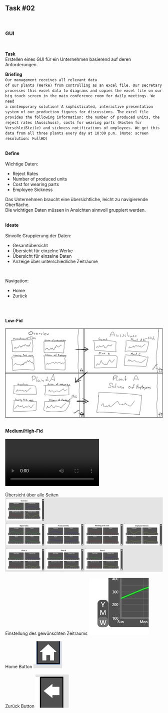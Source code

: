 ## Task #02
<br>
  <h3>GUI</h3>
  <br>
  
  <b>Task</b>
  <br>
  Erstellen eines GUI für ein Unternehmen basierend auf deren Anforderungen.<br>
  
  <b>Briefing</b>
  <br>
  <code>Our management receives all relevant data of our plants (Werke) from controlling as an excel file. 
  Our secretary processes this excel data to diagrams and copies the excel file on our big touch screen in the main conference room for daily meetings. 
  We need a contemporary solution! A sophisticated, interactive presentation system of our production figures for discussions. 
  The excel file provides the following information: 
  the number of produced units, 
  the reject rates (Ausschuss), 
  costs for wearing parts (Kosten für Verschleißteile) and 
  sickness notifications of employees. 
  We get this data from all three plants every day at 10:00 p.m. (Note: screen resolution: FullHD)</code>
  <br>
  <br>
  
  <b>Define</b>
  <br>
  <br>
  Wichtige Daten:<br>
  - Reject Rates
  - Number of produced units
  - Cost for wearing parts
  - Employee Sickness
  
  Das Unternehmen braucht eine übersichtliche, leicht zu navigierende Oberfläche.<br>
  Die wichtigen Daten müssen in Ansichten sinnvoll gruppiert werden.<br>
  <br>
  
  <b>Ideate</b>
  <br>
  <br>
  Sinvolle Gruppierung der Daten:
  - Gesamtübersicht
  - Übersicht für einzelne Werke
  - Übersicht für einzelne Daten
  - Anzeige über unterschiedliche Zeiträume
  <br>
  
  Navigation:
  - Home
  - Zurück
  <br>
  <br>
  
  <b>Low-Fid</b>
  <br>
  <br>
  <img src="Skizze.png" class="img-responsive" alt="">
  <br>
  <br>
  
  <b>Medium/High-Fid</b>
  <br>
  <br>
  <video controls loop>
      <source src="preview.mp4" type="video/mp4">
  Ihr Browser kann dieses Video nicht wiedergeben.<br/>
  Sie können es <a href="preview.mp4">hier</a> abrufen.
  </video>
  <br>
  <br>
  Übersicht über alle Seiten
  <img src="Pages.PNG" class="img-responsive" alt="">
  <br>
  <br>
  Einstellung des gewünschten Zeitraums
  <img src="timescale.PNG" class="img-responsive" alt="">
  <br>
  <br>
  Home Button
  <img src="homebutton.PNG" class="img-responsive" alt="">
  <br>
  <br>
  Zurück Button
  <img src="backbutton.PNG" class="img-responsive" alt="">
